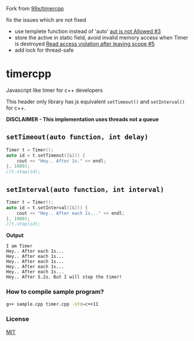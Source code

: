 Fork from [99x/timercpp](https://github.com/99x/timercpp)


fix the issues which are not fixed

* use templete function instead of 'auto' [aut is not Allowed #3](https://github.com/99x/timercpp/issues/3)
* store the active in static field, avoid invalid memory access when Timer is destroyed [Read access violation after leaving scope #5](https://github.com/99x/timercpp/issues/5)
* add lock for thread-safe



# timercpp
Javascript like timer for c++ developers

This header only library has js equivalent `setTimeout()` and `setInterval()` for c++.

**DISCLAIMER - This implementation uses threads not a queue**

## `setTimeout(auto function, int delay)`

```c++
Timer t = Timer();
auto id = t.setTimeout([&]() {
    cout << "Hey.. After 1s." << endl;
}, 1000); 
//t.stop(id);
```

## `setInterval(auto function, int interval)`

```c++
Timer t = Timer();
auto id = t.setInterval([&]() {
    cout << "Hey.. After each 1s..." << endl;
}, 1000); 
//t.stop(id);
```

**Output**

```
I am Timer
Hey.. After each 1s...
Hey.. After each 1s...
Hey.. After each 1s...
Hey.. After each 1s...
Hey.. After each 1s...
Hey.. After 5.2s. But I will stop the timer!
```

### How to compile sample program?

```bash
g++ sample.cpp timer.cpp -std=c++11
```

### License

[MIT](https://github.com/shalithasuranga/timercpp/edit/master/LICENSE)
